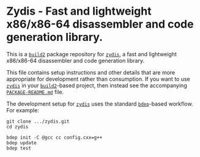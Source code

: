 # Zydis - Fast and lightweight x86/x86-64 disassembler and code generation library.

This is a [`build2`](https://build2.org/) package repository for [`zydis`](https://github.com/zyantific/zydis), a fast and lightweight x86/x86-64 disassembler and code generation library.

This file contains setup instructions and other details that are more appropriate for development rather than consumption. If you want to use [`zydis`](https://github.com/zyantific/zydis) in your [`build2`](https://build2.org/)-based project, then instead see the accompanying [`PACKAGE-README.md`](libzydis/PACKAGE-README.md) file.

The development setup for [`zydis`](https://github.com/zyantific/zydis) uses the standard [`bdep`](https://build2.org/bdep/doc/bdep.xhtml)-based workflow. For example:

```
git clone .../zydis.git
cd zydis

bdep init -C @gcc cc config.cxx=g++
bdep update
bdep test
```
